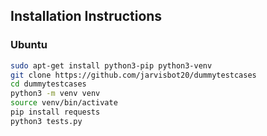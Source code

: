## Installation Instructions

### Ubuntu
```bash
sudo apt-get install python3-pip python3-venv
git clone https://github.com/jarvisbot20/dummytestcases
cd dummytestcases
python3 -m venv venv
source venv/bin/activate
pip install requests
python3 tests.py
```

